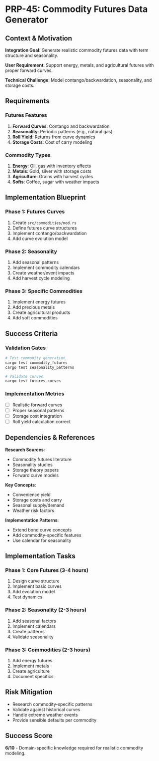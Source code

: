 # PRP-45: Commodity Futures Data Generator

## Context & Motivation

**Integration Goal**: Generate realistic commodity futures data with term structure and seasonality.

**User Requirement**: Support energy, metals, and agricultural futures with proper forward curves.

**Technical Challenge**: Model contango/backwardation, seasonality, and storage costs.

## Requirements

### Futures Features
1. **Forward Curves**: Contango and backwardation
2. **Seasonality**: Periodic patterns (e.g., natural gas)
3. **Roll Yield**: Returns from curve dynamics
4. **Storage Costs**: Cost of carry modeling

### Commodity Types
1. **Energy**: Oil, gas with inventory effects
2. **Metals**: Gold, silver with storage costs
3. **Agriculture**: Grains with harvest cycles
4. **Softs**: Coffee, sugar with weather impacts

## Implementation Blueprint

### Phase 1: Futures Curves
1. Create `src/commodities/mod.rs`
2. Define futures curve structures
3. Implement contango/backwardation
4. Add curve evolution model

### Phase 2: Seasonality
1. Add seasonal patterns
2. Implement commodity calendars
3. Create weather/event impacts
4. Add harvest cycle modeling

### Phase 3: Specific Commodities
1. Implement energy futures
2. Add precious metals
3. Create agricultural products
4. Add soft commodities

## Success Criteria

### Validation Gates
```bash
# Test commodity generation
cargo test commodity_futures
cargo test seasonality_patterns

# Validate curves
cargo test futures_curves
```

### Implementation Metrics
- [ ] Realistic forward curves
- [ ] Proper seasonal patterns
- [ ] Storage cost integration
- [ ] Roll yield calculation correct

## Dependencies & References

**Research Sources**:
- Commodity futures literature
- Seasonality studies
- Storage theory papers
- Forward curve models

**Key Concepts**:
- Convenience yield
- Storage costs and carry
- Seasonal supply/demand
- Weather risk factors

**Implementation Patterns**:
- Extend bond curve concepts
- Add commodity-specific features
- Use calendar for seasonality

## Implementation Tasks

### Phase 1: Core Futures (3-4 hours)
1. Design curve structure
2. Implement basic curves
3. Add evolution model
4. Test dynamics

### Phase 2: Seasonality (2-3 hours)
1. Add seasonal factors
2. Implement calendars
3. Create patterns
4. Validate seasonality

### Phase 3: Commodities (2-3 hours)
1. Add energy futures
2. Implement metals
3. Create agriculture
4. Document specifics

## Risk Mitigation
- Research commodity-specific patterns
- Validate against historical curves
- Handle extreme weather events
- Provide sensible defaults per commodity

## Success Score
**6/10** - Domain-specific knowledge required for realistic commodity modeling.